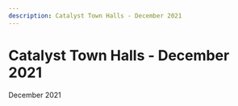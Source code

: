 ```yaml
---
description: Catalyst Town Halls - December 2021
---
```


# Catalyst Town Halls - December 2021

December 2021
